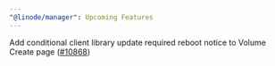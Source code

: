 ```yaml
---
"@linode/manager": Upcoming Features
---
```


Add conditional client library update required reboot notice to Volume Create page ([#10868](https://github.com/linode/manager/pull/10868))
